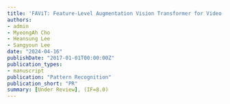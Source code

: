 ```yaml
---
title: 'FAViT: Feature-Level Augmentation Vision Transformer for Video-based Person Re-Identification'
authors:
- admin
- MyeongAh Cho
- Heansung Lee
- Sangyoun Lee
date: "2024-04-16"
publishDate: "2017-01-01T00:00:00Z"
publication_types: 
- manuscript
publication: "Pattern Recognition"
publication_short: "PR"
summary: [Under Review], (IF=8.0)
---
```


